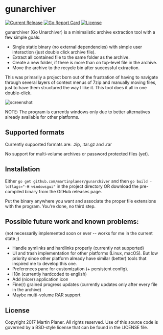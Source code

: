 # gunarchiver

[![Current Release](https://img.shields.io/github/release/martinplaner/gunarchiver.svg)](https://github.com/martinplaner/gunarchiver/releases/latest)
[![Go Report Card](https://goreportcard.com/badge/github.com/martinplaner/gunarchiver)](https://goreportcard.com/report/github.com/martinplaner/gunarchiver)
[![License](https://img.shields.io/badge/LICENSE-BSD-ff69b4.svg)](https://github.com/martinplaner/gunarchiver/blob/master/LICENSE)

gunarchiver (Go Unarchiver) is a minimalistic archive extraction tool with a few simple goals:

- Single static binary (no external dependencies) with simple user interaction (just double click archive file).
- Extract all contained file to the same folder as the archive.
- Create a new folder, if there is more than on top-level file in the archive.
- Move the archive to the recycle bin after successful extraction.

This was primarily a project born out of the frustration of having to navigate through several layers of context menus of 7zip
and manually moving files, just to have them structured the way I like it. This tool does it all in one double-click.

![screenshot](https://raw.githubusercontent.com/martinplaner/gunarchiver/master/doc/screenshot.png)

NOTE: The program is currently windows only due to better alternatives already available for other platforms.

## Supported formats

Currently supported formats are: .zip, .tar.gz and .rar

No support for multi-volume archives or password protected files (yet).

## Installation

Either `go get github.com/martinplaner/gunarchiver` and then `go build -ldflags="-H windowsgui"` in the project directory OR download the pre-compiled binary from the GitHub releases page.

Put the binary anywhere you want and associate the proper file extensions with the program.
You're done, no third step.

## Possible future work and known problems:

(not necessarily implemented soon or ever -- works for me in the current state ;)

- Handle symlinks and hardlinks properly (currently not supported)
- UI and trash implementation for other platforms (Linux, macOS). But low priority since other platform already have similar (better) tools that inspired me to develop this one.
- Preferences pane for customization (+ persistent config).
- i18n (currently hardcoded to english)
- Add (nicer) application icon
- Fine(r) grained progress updates (currently updates only after every file in the archive)
- Maybe multi-volume RAR support

## License

Copyright 2017 Martin Planer. All rights reserved.
Use of this source code is governed by a BSD-style
license that can be found in the LICENSE file.
